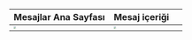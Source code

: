 |Mesajlar Ana Sayfası                                                                                         	| Mesaj içeriği                                                                                                                      |                                                                                                                      |
| ------------------------------------------------------------------------------------------------------------------------------------ | ------------------------------------------------------------------------------------------------------------------------------------ | ------------------------------------------------------------------------------------------------------------------------------------ |
| <img src="https://user-images.githubusercontent.com/61869832/115929518-9f500700-a490-11eb-8add-c4eeefbe4276.png" style="zoom:25%;" /> | <img src="https://user-images.githubusercontent.com/61869832/115929521-a0813400-a490-11eb-978d-b15278aafe9b.png" style="zoom:25%;" /> | <img src="" style="zoom:25%;" /> |





